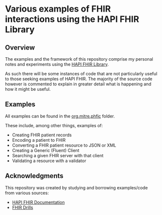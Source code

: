 Various examples of FHIR interactions using the HAPI FHIR Library
=============================================================
Overview
---------

The examples and the framework of this repository comprise my personal notes and experiments using the [HAPI FHIR Library](https://hapifhir.io/hapi-fhir/).

As such there will be some instances of code that are not particularly useful to those seeking examples of HAPI FHIR. The majority of the source code however is commented to explain in greater detail what is happening and how it might be useful.

Examples
---------
All examples can be found in the [org.mitre.phfic](src/main/java/org/mitre/phfic) folder.

These include, among other things, examples of:
* Creating FHIR patient records
* Encoding a patient to FHIR
* Converting a FHIR patient resource to JSON or XML
* Creating a Generic (Fluent) Client
* Searching a given FHIR server with that client
* Validating a resource with a validator

Acknowledgments
------------------
This repository was created by studying and borrowing examples/code from various sources:
* [HAPI FHIR Documentation](https://hapifhir.io/hapi-fhir/docs/)
* [FHIR Drills](https://fhir-drills.github.io/index.html)

